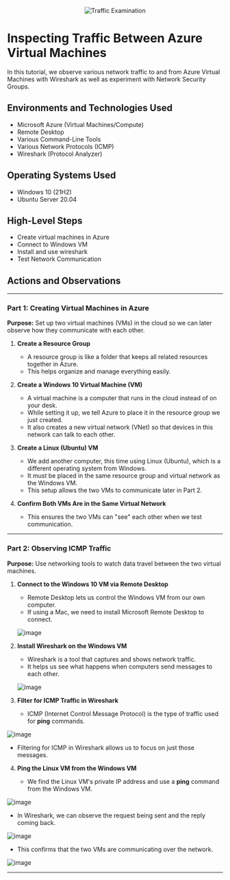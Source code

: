 <p align="center">
<img src="https://i.imgur.com/Ua7udoS.png" alt="Traffic Examination"/>
</p>

<h1>Inspecting Traffic Between Azure Virtual Machines</h1>
In this tutorial, we observe various network traffic to and from Azure Virtual Machines with Wireshark as well as experiment with Network Security Groups. <br />

<h2>Environments and Technologies Used</h2>

- Microsoft Azure (Virtual Machines/Compute)
- Remote Desktop
- Various Command-Line Tools
- Various Network Protocols (ICMP)
- Wireshark (Protocol Analyzer)

<h2>Operating Systems Used </h2>

- Windows 10 (21H2)
- Ubuntu Server 20.04

<h2>High-Level Steps</h2>

- Create virtual machines in Azure
- Connect to Windows VM
- Install and use wireshark
- Test Network Communication

<h2>Actions and Observations</h2>

---

### **Part 1: Creating Virtual Machines in Azure**  
**Purpose:** Set up two virtual machines (VMs) in the cloud so we can later observe how they communicate with each other.  

1. **Create a Resource Group**  
   - A resource group is like a folder that keeps all related resources together in Azure.  
   - This helps organize and manage everything easily.  

2. **Create a Windows 10 Virtual Machine (VM)**  
   - A virtual machine is a computer that runs in the cloud instead of on your desk.  
   - While setting it up, we tell Azure to place it in the resource group we just created.  
   - It also creates a new virtual network (VNet) so that devices in this network can talk to each other.  

3. **Create a Linux (Ubuntu) VM**  
   - We add another computer, this time using Linux (Ubuntu), which is a different operating system from Windows.  
   - It must be placed in the same resource group and virtual network as the Windows VM.  
   - This setup allows the two VMs to communicate later in Part 2.  

4. **Confirm Both VMs Are in the Same Virtual Network**  
   - This ensures the two VMs can "see" each other when we test communication.  

---

### **Part 2: Observing ICMP Traffic**  
**Purpose:** Use networking tools to watch data travel between the two virtual machines.  

1. **Connect to the Windows 10 VM via Remote Desktop**  
   - Remote Desktop lets us control the Windows VM from our own computer.  
   - If using a Mac, we need to install Microsoft Remote Desktop to connect.
  
   ![image](https://github.com/user-attachments/assets/1a046cbd-a0b3-4c96-9799-47190e6eac64)


2. **Install Wireshark on the Windows VM**  
   - Wireshark is a tool that captures and shows network traffic.  
   - It helps us see what happens when computers send messages to each other.  

   ![image](https://github.com/user-attachments/assets/586c11dd-3105-439f-a720-534efe2b5b04)

3. **Filter for ICMP Traffic in Wireshark**  
   - ICMP (Internet Control Message Protocol) is the type of traffic used for **ping** commands.
  
  ![image](https://github.com/user-attachments/assets/93407d7c-24a4-49bc-926f-164ee32ca5c2)

   - Filtering for ICMP in Wireshark allows us to focus on just those messages.
  
4. **Ping the Linux VM from the Windows VM**

   - We find the Linux VM's private IP address and use a **ping** command from the Windows VM.
  
  ![image](https://github.com/user-attachments/assets/2420d000-7fc9-4b5d-9d45-0f90ce1f8cf2)

   - In Wireshark, we can observe the request being sent and the reply coming back.
  
   ![image](https://github.com/user-attachments/assets/2b69c645-8347-4366-b325-0fe5a9d3bd9d)

   - This confirms that the two VMs are communicating over the network.
     
   ![image](https://github.com/user-attachments/assets/ae09ec6b-fff1-4337-9623-e21a41a2f620)

---
